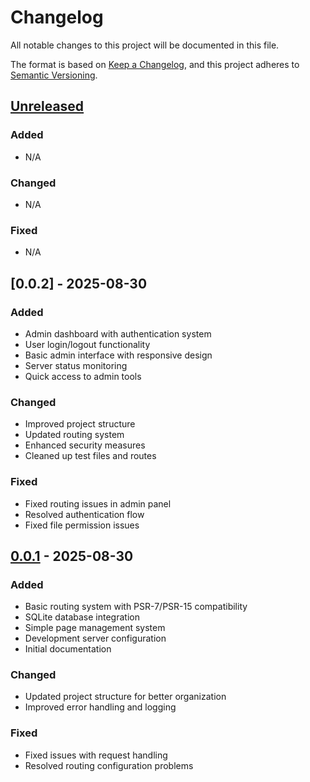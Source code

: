 # Changelog

All notable changes to this project will be documented in this file.

The format is based on [Keep a Changelog](https://keepachangelog.com/en/1.0.0/),
and this project adheres to [Semantic Versioning](https://semver.org/spec/v2.0.0.html).

## [Unreleased]

### Added
- N/A

### Changed
- N/A

### Fixed
- N/A

## [0.0.2] - 2025-08-30

### Added
- Admin dashboard with authentication system
- User login/logout functionality
- Basic admin interface with responsive design
- Server status monitoring
- Quick access to admin tools

### Changed
- Improved project structure
- Updated routing system
- Enhanced security measures
- Cleaned up test files and routes

### Fixed
- Fixed routing issues in admin panel
- Resolved authentication flow
- Fixed file permission issues

## [0.0.1] - 2025-08-30

### Added
- Basic routing system with PSR-7/PSR-15 compatibility
- SQLite database integration
- Simple page management system
- Development server configuration
- Initial documentation

### Changed
- Updated project structure for better organization
- Improved error handling and logging

### Fixed
- Fixed issues with request handling
- Resolved routing configuration problems

[Unreleased]: https://github.com/yourusername/islamwiki/compare/v0.0.1...HEAD
[0.0.1]: https://github.com/yourusername/islamwiki/releases/tag/v0.0.1
